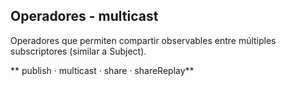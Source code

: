 ## Operadores - multicast

Operadores que permiten compartir observables entre múltiples subscriptores (similar a Subject).

** publish · multicast · share · shareReplay**
